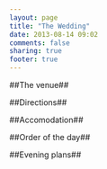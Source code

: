 ```yaml
---
layout: page
title: "The Wedding"
date: 2013-08-14 09:02
comments: false
sharing: true
footer: true
---
```


<!-- 

There are no hard and fast rules for the content yet so feel free to reorder/request content as you see fit - Just add a comment and I'll pick it up in a few days. Email me if you want another page to play with.

P.S. The following is done from memory so I may have missed something.

-->

##The venue##
<!-- They'll be some kind of picture of the venue either as the page background or inline -->

##Directions##
<!-- I'll add a map for desktop and an obvious mobile/tablet friendly link for those that decide have a look in darkest Gloucestershire -->

##Accomodation##
<!-- Are you doing hotel links/ offeres from friends or something more substantial? -->

##Order of the day##
<!-- Simple timetable with fancy styling ok? -->

##Evening plans##
<!-- Taxi details, etc (I'll make sure the RSVP form has a link to this section -->
